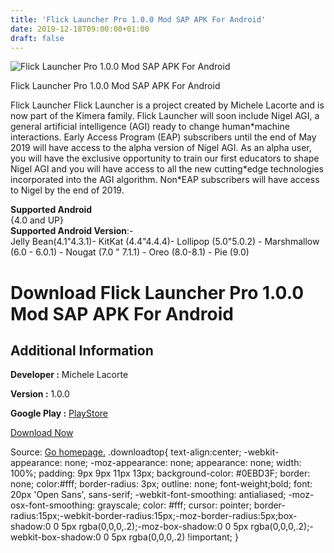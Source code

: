 ```yaml
---
title: 'Flick Launcher Pro 1.0.0 Mod SAP APK For Android'
date: 2019-12-18T09:00:00+01:00
draft: false
---
```


![Flick Launcher Pro 1.0.0 Mod SAP APK For Android](https://i2.wp.com/apkhome.net/wp-content/uploads/2019/11/Flick-Launcher-Pro-1.0.0-Mod-SAP.png "Flick Launcher Pro 1.0.0 Mod SAP APK For Android")

  

Flick Launcher Pro 1.0.0 Mod SAP APK For Android

Flick Launcher Flick Launcher is a project created by Michele Lacorte and is now part of the Kimera family. Flick Launcher will soon include Nigel AGI, a general artificial intelligence (AGI) ready to change human\*machine interactions. Early Access Program (EAP) subscribers until the end of May 2019 will have access to the alpha version of Nigel AGI. As an alpha user, you will have the exclusive opportunity to train our first educators to shape Nigel AGI and you will have access to all the new cutting\*edge technologies incorporated into the AGI algorithm. Non\*EAP subscribers will have access to Nigel by the end of 2019.

**Supported Android**  
{4.0 and UP}  
**Supported Android Version**:-  
Jelly Bean(4.1"4.3.1)- KitKat (4.4"4.4.4)- Lollipop (5.0"5.0.2) - Marshmallow (6.0 - 6.0.1) - Nougat (7.0 " 7.1.1) - Oreo (8.0-8.1) - Pie (9.0)

Download Flick Launcher Pro 1.0.0 Mod SAP APK For Android
=========================================================

Additional Information
----------------------

**Developer :** Michele Lacorte

**Version :** 1.0.0

**Google Play :** [PlayStore](https://play.google.com/store/apps/details?id=com.universallauncher.universallauncher)

  

[Download Now](https://store4app.co/post/flick-launcher-pro-1-0-0-mod-sap-apk-for-android_1574516250)

  
Source: [Go homepage.](https://store4app.co/post/flick-launcher-pro-1-0-0-mod-sap-apk-for-android_1574516250) .downloadtop{ text-align:center; -webkit-appearance: none; -moz-appearance: none; appearance: none; width: 100%; padding: 9px 9px 11px 13px; background-color: #0EBD3F; border: none; color:#fff; border-radius: 3px; outline: none; font-weight;bold; font: 20px 'Open Sans', sans-serif; -webkit-font-smoothing: antialiased; -moz-osx-font-smoothing: grayscale; color: #fff; cursor: pointer; border-radius:15px;-webkit-border-radius:15px;-moz-border-radius:5px;box-shadow:0 0 5px rgba(0,0,0,.2);-moz-box-shadow:0 0 5px rgba(0,0,0,.2);-webkit-box-shadow:0 0 5px rgba(0,0,0,.2) !important; }